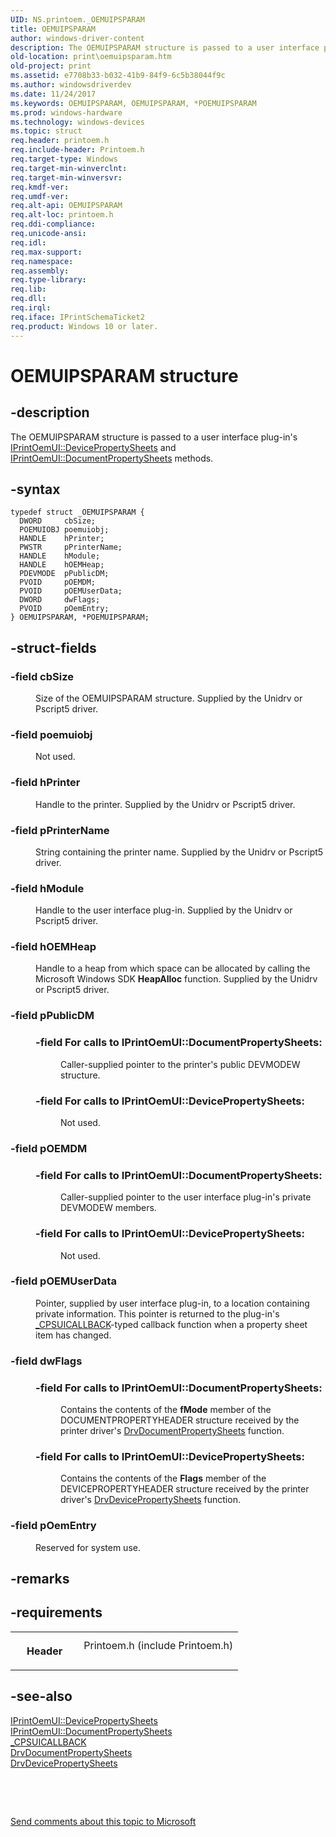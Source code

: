 ```yaml
---
UID: NS.printoem._OEMUIPSPARAM
title: OEMUIPSPARAM
author: windows-driver-content
description: The OEMUIPSPARAM structure is passed to a user interface plug-in's IPrintOemUI::DevicePropertySheets and IPrintOemUI::DocumentPropertySheets methods.
old-location: print\oemuipsparam.htm
old-project: print
ms.assetid: e7708b33-b032-41b9-84f9-6c5b38044f9c
ms.author: windowsdriverdev
ms.date: 11/24/2017
ms.keywords: OEMUIPSPARAM, OEMUIPSPARAM, *POEMUIPSPARAM
ms.prod: windows-hardware
ms.technology: windows-devices
ms.topic: struct
req.header: printoem.h
req.include-header: Printoem.h
req.target-type: Windows
req.target-min-winverclnt: 
req.target-min-winversvr: 
req.kmdf-ver: 
req.umdf-ver: 
req.alt-api: OEMUIPSPARAM
req.alt-loc: printoem.h
req.ddi-compliance: 
req.unicode-ansi: 
req.idl: 
req.max-support: 
req.namespace: 
req.assembly: 
req.type-library: 
req.lib: 
req.dll: 
req.irql: 
req.iface: IPrintSchemaTicket2
req.product: Windows 10 or later.
---
```


# OEMUIPSPARAM structure



## -description
<p>The OEMUIPSPARAM structure is passed to a user interface plug-in's <a href="https://msdn.microsoft.com/library/windows/hardware/ff554165">IPrintOemUI::DevicePropertySheets</a> and <a href="https://msdn.microsoft.com/library/windows/hardware/ff554173">IPrintOemUI::DocumentPropertySheets</a> methods.</p>


## -syntax

````
typedef struct _OEMUIPSPARAM {
  DWORD     cbSize;
  POEMUIOBJ poemuiobj;
  HANDLE    hPrinter;
  PWSTR     pPrinterName;
  HANDLE    hModule;
  HANDLE    hOEMHeap;
  PDEVMODE  pPublicDM;
  PVOID     pOEMDM;
  PVOID     pOEMUserData;
  DWORD     dwFlags;
  PVOID     pOemEntry;
} OEMUIPSPARAM, *POEMUIPSPARAM;
````


## -struct-fields
<dl>

### -field <b>cbSize</b>

<dd>
<p>Size of the OEMUIPSPARAM structure. Supplied by the Unidrv or Pscript5 driver.</p>
</dd>

### -field <b>poemuiobj</b>

<dd>
<p>Not used.</p>
</dd>

### -field <b>hPrinter</b>

<dd>
<p>Handle to the printer. Supplied by the Unidrv or Pscript5 driver.</p>
</dd>

### -field <b>pPrinterName</b>

<dd>
<p>String containing the printer name. Supplied by the Unidrv or Pscript5 driver.</p>
</dd>

### -field <b>hModule</b>

<dd>
<p>Handle to the user interface plug-in. Supplied by the Unidrv or Pscript5 driver.</p>
</dd>

### -field <b>hOEMHeap</b>

<dd>
<p>Handle to a heap from which space can be allocated by calling the Microsoft Windows SDK <b>HeapAlloc</b> function. Supplied by the Unidrv or Pscript5 driver.</p>
</dd>

### -field <b>pPublicDM</b>

<dd>
<p></p>
<dl>

### -field <a id="For_calls_to_IPrintOemUI__DocumentPropertySheets_"></a><a id="for_calls_to_iprintoemui__documentpropertysheets_"></a><a id="FOR_CALLS_TO_IPRINTOEMUI__DOCUMENTPROPERTYSHEETS_"></a>For calls to <b>IPrintOemUI::DocumentPropertySheets</b>:

<dd>
<p>Caller-supplied pointer to the printer's public DEVMODEW structure.</p>
</dd>

### -field <a id="For_calls_to_IPrintOemUI__DevicePropertySheets_"></a><a id="for_calls_to_iprintoemui__devicepropertysheets_"></a><a id="FOR_CALLS_TO_IPRINTOEMUI__DEVICEPROPERTYSHEETS_"></a>For calls to <b>IPrintOemUI::DevicePropertySheets</b>:

<dd>
<p>Not used.</p>
</dd>
</dl>
</dd>

### -field <b>pOEMDM</b>

<dd>
<p></p>
<dl>

### -field <a id="For_calls_to_IPrintOemUI__DocumentPropertySheets_"></a><a id="for_calls_to_iprintoemui__documentpropertysheets_"></a><a id="FOR_CALLS_TO_IPRINTOEMUI__DOCUMENTPROPERTYSHEETS_"></a>For calls to <b>IPrintOemUI::DocumentPropertySheets</b>:

<dd>
<p>Caller-supplied pointer to the user interface plug-in's private DEVMODEW members.</p>
</dd>

### -field <a id="For_calls_to_IPrintOemUI__DevicePropertySheets_"></a><a id="for_calls_to_iprintoemui__devicepropertysheets_"></a><a id="FOR_CALLS_TO_IPRINTOEMUI__DEVICEPROPERTYSHEETS_"></a>For calls to <b>IPrintOemUI::DevicePropertySheets</b>:

<dd>
<p>Not used.</p>
</dd>
</dl>
</dd>

### -field <b>pOEMUserData</b>

<dd>
<p>Pointer, supplied by user interface plug-in, to a location containing private information. This pointer is returned to the plug-in's <a href="https://msdn.microsoft.com/library/windows/hardware/ff564313">_CPSUICALLBACK</a>-typed callback function when a property sheet item has changed.</p>
</dd>

### -field <b>dwFlags</b>

<dd>
<p></p>
<dl>

### -field <a id="For_calls_to_IPrintOemUI__DocumentPropertySheets_"></a><a id="for_calls_to_iprintoemui__documentpropertysheets_"></a><a id="FOR_CALLS_TO_IPRINTOEMUI__DOCUMENTPROPERTYSHEETS_"></a>For calls to <b>IPrintOemUI::DocumentPropertySheets</b>:

<dd>
<p>Contains the contents of the <b>fMode</b> member of the DOCUMENTPROPERTYHEADER structure received by the printer driver's <a href="https://msdn.microsoft.com/library/windows/hardware/ff548548">DrvDocumentPropertySheets</a> function.</p>
</dd>

### -field <a id="For_calls_to_IPrintOemUI__DevicePropertySheets_"></a><a id="for_calls_to_iprintoemui__devicepropertysheets_"></a><a id="FOR_CALLS_TO_IPRINTOEMUI__DEVICEPROPERTYSHEETS_"></a>For calls to <b>IPrintOemUI::DevicePropertySheets</b>:

<dd>
<p>Contains the contents of the <b>Flags</b> member of the DEVICEPROPERTYHEADER structure received by the printer driver's <a href="https://msdn.microsoft.com/library/windows/hardware/ff548542">DrvDevicePropertySheets</a> function.</p>
</dd>
</dl>
</dd>

### -field <b>pOemEntry</b>

<dd>
<p>Reserved for system use.</p>
</dd>
</dl>

## -remarks


## -requirements
<table>
<tr>
<th width="30%">
<p>Header</p>
</th>
<td width="70%">
<dl>
<dt>Printoem.h (include Printoem.h)</dt>
</dl>
</td>
</tr>
</table>

## -see-also
<dl>
<dt>
<a href="https://msdn.microsoft.com/library/windows/hardware/ff554165">IPrintOemUI::DevicePropertySheets</a>
</dt>
<dt>
<a href="https://msdn.microsoft.com/library/windows/hardware/ff554173">IPrintOemUI::DocumentPropertySheets</a>
</dt>
<dt>
<a href="https://msdn.microsoft.com/library/windows/hardware/ff564313">_CPSUICALLBACK</a>
</dt>
<dt>
<a href="https://msdn.microsoft.com/library/windows/hardware/ff548548">DrvDocumentPropertySheets</a>
</dt>
<dt>
<a href="https://msdn.microsoft.com/library/windows/hardware/ff548542">DrvDevicePropertySheets</a>
</dt>
</dl>
<p> </p>
<p> </p>
<p><a href="mailto:wsddocfb@microsoft.com?subject=Documentation%20feedback [print\print]:%20OEMUIPSPARAM structure%20 RELEASE:%20(11/24/2017)&amp;body=%0A%0APRIVACY STATEMENT%0A%0AWe use your feedback to improve the documentation. We don't use your email address for any other purpose, and we'll remove your email address from our system after the issue that you're reporting is fixed. While we're working to fix this issue, we might send you an email message to ask for more info. Later, we might also send you an email message to let you know that we've addressed your feedback.%0A%0AFor more info about Microsoft's privacy policy, see http://privacy.microsoft.com/en-us/default.aspx." title="Send comments about this topic to Microsoft">Send comments about this topic to Microsoft</a></p>
